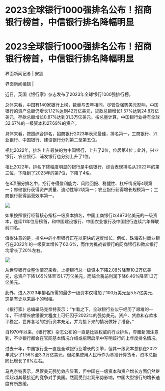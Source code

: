 # 2023全球银行1000强排名公布！招商银行榜首，中信银行排名降幅明显

# 2023全球银行1000强排名公布！招商银行榜首，中信银行排名降幅明显

界面新闻记者 | 安震

界面新闻编辑 |

近日，英国《银行家》杂志发布了2023年全球银行1000强排行榜。

总体来看，中国有140家银行上榜，数量与去年相同。尽管受强势美元影响，中国银行的资产总额仍增长1.12%达到42万亿美元，贷款总额增长1.57%达到24.8万亿美元，存款总额增长0.87%达到31.3万亿美元。按总量计算，中国银行业持有全球32.67%的一级资本和27.69%的资产。

具体来看，按照综合排名，招商银行2023年表现最佳，排名第一，工商银行、兴业银行、中国银行、建设银行分列第二至第五位。

相比2022年，排名上升最快的为中国银行，上升了2位，位居第4位；此外，兴业银行、农业银行、浦发银行也分别上升了1位。

相比2022年，排名下降幅度明显的银行是中信银行，综合表现排名从2022年的第三位，下降到了2023年的第7位，下降了4名。

在8项细分排名中，招行夺得盈利能力、风险回报、稳健性、杠杆情况等4项第一；邮储银行获得资产质量、流动性等2项第一；农业银行获得增长规模第一；工商银行获得运营效率第一。

![](https://inews.gtimg.com/om_bt/O-HYkViaYKSOpTkV13FW_RrCisElMRk_kgK10QpltqrS8AA/1000)

如果按照银行经营核心指标一级资本排名，中国工商银行以4973亿美元的一级资本，连续11年位居榜首，和中国建设银行、中国农业银行及中国银行连续六年蝉联前四名。

值得注意的是，排名中的小型银行正在以更快的速度增长。例如，珠海农村商业银行在2022年的一级资本增长了62.6%，而作为挑战者银行的网商银行和微众银行均增长了20%左右。

![](https://inews.gtimg.com/om_bt/OcJSWzESxJBoRLY5xa0UUB_QbvFmOxsmACU7BvOxhdsN4AA/1000)

从世界银行业整体情况来看，上榜银行总一级资本下降2.08%降至10.2万亿美元，总资产下降1.65%降至151.7万亿美元，而综合税前利润下降6.46%降至1.3万亿美元。

此外，进入2023年排名所需的最少一级资本仅增加了100万美元至5.57亿美元，这是有史以来最小的增幅。

《银行家》总编辑马克奈特表示：“乍看之下，全球银行业似乎经历了艰难的一年，不过增长放缓很大程度上可归因于2022年的强势美元。资产、贷款和存款水平稳定，世界各地的银行资本充足，并为接下来的情况做好了准备。”

自1970年以来，《银行家》杂志公布的一直是比较权威的行业排名，界面新闻注意到，不少银行都会在官网基本情况介绍或招聘启示中写明该行的上年度排名情况。

过去十年，中国银行业一直是全球银行业增长的引擎，但其一级资本总额在2022年减少了1.56%至3.3万亿美元。但如果使用人民币作为基准计算货币，资本总额同比增长了8%左右。

马克奈特表示，尽管美元强势效应显著，但中国在一级资本和资产增长方面仍然继续超越其最接近的竞争对手美国。然而受到宏观形势影响，中国大型银行的增长速度有所放缓。

